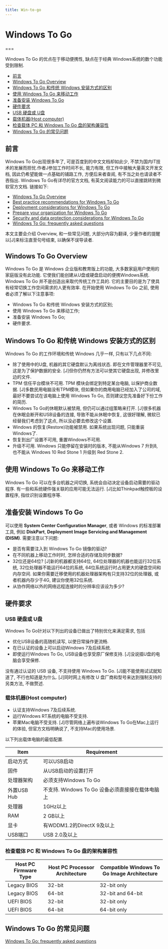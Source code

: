 ```yaml
---
title: Win-to-go
---
```


# Windows To Go
===

Windows To Go 的优点在于移动便携性, 缺点在于经典 Windows系统的数个功能受到限制.

<!-- @import "[TOC]" {cmd="toc" depthFrom=1 depthTo=6 orderedList=false} -->

<!-- code_chunk_output -->

* [前言](#前言)
* [Windows To Go Overview](#windows-to-go-overview)
* [Windows To Go 和传统 Windows 安装方式的区别](#windows-to-go-和传统-windows-安装方式的区别)
* [使用 Windows To Go 来移动工作](#使用-windows-to-go-来移动工作)
* [准备安装 Windows To Go](#准备安装-windows-to-go)
* [硬件要求](#硬件要求)
* [USB 硬盘或 U盘](#usb-硬盘或-u盘)
* [载体机器(Host computer)](#载体机器host-computer)
* [检查载体 PC 和 Windows To Go 盘的架构兼容性](#检查载体-pc-和-windows-to-go-盘的架构兼容性)
* [Windows To Go 的常见问题](#windows-to-go-的常见问题)

<!-- /code_chunk_output -->

## 前言

Windows To Go出现很多年了, 可是百度到的中文文档却如此少, 不禁为国内IT技术的发展而担忧.作者J参加工作时间不长, 能力有限, 但工作中接触大量英文开发文档, 因此仍希望能做一点基础的铺路工作, 方便后来者查阅, 有不当之处也请读者不吝指出. Windows To Go有详尽的官方文档, 有英文阅读能力的可以直接跳转到微软官方文档. 链接如下:

* [Windows To Go Overview](https://docs.microsoft.com/zh-cn/windows/deployment/planning/windows-to-go-overview)
* [Best practice recommendations for Windows To Go](https://docs.microsoft.com/zh-cn/windows/deployment/planning/best-practice-recommendations-for-windows-to-go)
* [Deployment considerations for Windows To Go](https://docs.microsoft.com/zh-cn/windows/deployment/planning/deployment-considerations-for-windows-to-go)
* [Prepare your organization for Windows To Go](https://docs.microsoft.com/zh-cn/windows/deployment/planning/prepare-your-organization-for-windows-to-go)
* [Security and data protection considerations for Windows To Go](https://docs.microsoft.com/zh-cn/windows/deployment/planning/security-and-data-protection-considerations-for-windows-to-go)
* [Windows To Go: frequently asked questions](https://docs.microsoft.com/zh-cn/windows/deployment/planning/windows-to-go-frequently-asked-questions)

本文主要会介绍 Overview, 和一些常见问题, 大部分内容为翻译, 少量作者的提醒以[J]来标注直至句号结束, 以确保不误导读者.

<!--more-->

## Windows To Go Overview

Windows To Go 是 Windows 企业版和教育版上的功能, 大多数家庭用户使用的家庭版没有此功能. 它使我们能创建从U盘或硬盘启动的便携Windows系统. Windows To Go 并不是创造出来取代传统工作工具的. 它的主要目的是为了使具有经常切换工作空间需求的人更有效率. 在开始使用 Windows To Go 之前, 使用者必须了解以下注意事项:

* Windows To Go 和传统 Windows 安装方式的区别;
* 使用 Windows To Go 来移动工作;
* 准备安装 Windows To Go;
* 硬件要求.

## Windows To Go 和传统 Windows 安装方式的区别

Windows To Go 的工作环境和传统 Windows 几乎一样, 只有以下几点不同:

* 除了使用中的U盘, 机器的其它硬盘默认为离线状态. 即在文件管理器里不可见, 这是为了保护数据的安全. [J]但你仍然有方法可以使其它硬盘出现, 并修改里边的文件.
* TPM 信任平台模块不可用. TPM 模块会绑定到特定某台电脑, 以保护商业数据. [J]多数民用电脑没有TPM模块, 但如果你的商用电脑已经加入了公司的域, 最好不要尝试在该电脑上使用 Windows To Go, 否则建议您先准备好下份工作的简历.
* Windows To Go的休眠默认被禁用, 但仍可以通过组策略来打开. [J]很多机器在休眠会断开和USB设备的连接, 导致不能从休眠中恢复, 这很好理解, 微软已经替我们考虑到了这点, 所以没必要去修改这个设置.
* Windows 的恢复(Restore)功能被禁用. 如果系统出现问题, 只能重装Windows了.
* 恢复到出厂设置不可用, 重置Windows不可用.
* 升级不可用. Windows 只能停留在安装时的版本, 不能从Windows 7 升到8, 也不能从 Windows 10 Red Stone 1 升级到 Red Stone 2.

## 使用 Windows To Go 来移动工作

Windows To Go 可以在多台机器之间切换, 系统会自动决定设备启动需要的驱动程序. 有一些和系统硬件强关联的应用可能无法运行. [J]比如Thinkpad触控板的设置程序, 指纹识别设置程序等.

## 准备安装 Windows To Go

可以使用 **System Center Configuration Manager**, 或者 Windows 的标准部署工具, 例如 **DiskPart**, **Deployment Image Servicing and Management (DISM)**. 需要注意以下问题:

* 是否有需要注入到 Windows To Go 镜像的驱动?
* 在不同机器上移动工作时时, 怎样合适的存储及同步数据?
* 32位还是64位? [J]新的机器都支持64位, 64位处理器的机器也能运行32位系统, 32位处理器不能运行64位的系统, 64位系统运行时占用更大的硬盘空间和内存空间. 如果你需要迁移使用的机器处理器架构有只支持32位的处理器, 或者机器内存少于4G, 建议你使用32位系统.
* 从协作网络以外的网络远程连接时的分辨率应该设为多少?

## 硬件要求

### USB 硬盘或 U盘

Windows To Go针对以下列出的设备已做出了特别优化来满足需求, 包括

* 优化USB设备的高随机读写, 以使日常操作更流畅.
* 在已认证的设备上可以启动Windows 7及后续系统.
* 即使运行Windows To Go, USB设备也享受原厂保修支持. [J]没说插U盘的电脑会享受保修.

没有通过认证的 USB 设备, 不支持使用 Windows To Go. [J]能不能使用试试就知道了, 不行也知道是为什么. [J]同时网上有修改 U 盘厂商和型号来达到强制支持的另类方法, 不做赘述.

### 载体机器(Host computer)

* 认证支持Windows 7及后续系统.
* 运行Windows RT系统的电脑不受支持.
* 苹果Mac电脑不受支持. [J]尽管网络上遍布谈Windows To Go在Mac上运行的体验, 但官方文档明确说了, 不支持Mac的使用场景.

以下列出载体电脑的最低配置.

|Item|Requirement|
|-----|-----|
|启动方式|可以USB启动|
|固件|从USB启动的设置打开|
|处理器架构|必须支持Windows To Go|
|外置USB Hub|不支持. Windows To Go 设备必须直接接在载体电脑上|
|处理器|1GHz以上|
|RAM|2 GB以上|
|显卡|有WDDM1.2的DirectX 9及以上|
|USB端口| USB 2.0及以上|

### 检查载体 PC 和 Windows To Go 盘的架构兼容性

|Host PC Firmware Type|Host PC Processor Architecture|Compatible Windows To Go Image Architecture|
|---|---|---|
|Legacy BIOS|32-bit|32-bit only|
|Legacy BIOS|64-bit|32-bit and 64-bit|
|UEFI BIOS|32-bit|32-bit only|
|UEFI BIOS|64-bit|64-bit only|

## Windows To Go 的常见问题

[Windows To Go: frequently asked questions](https://docs.microsoft.com/zh-cn/windows/deployment/planning/windows-to-go-frequently-asked-questions)